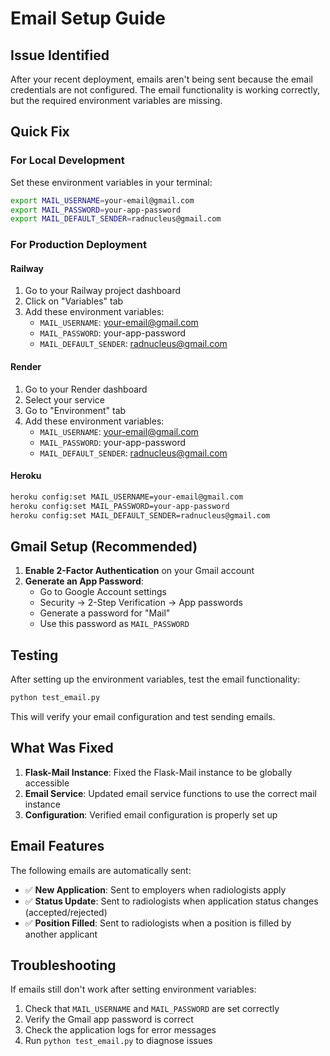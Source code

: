 # Email Setup Guide

## Issue Identified
After your recent deployment, emails aren't being sent because the email credentials are not configured. The email functionality is working correctly, but the required environment variables are missing.

## Quick Fix

### For Local Development
Set these environment variables in your terminal:

```bash
export MAIL_USERNAME=your-email@gmail.com
export MAIL_PASSWORD=your-app-password
export MAIL_DEFAULT_SENDER=radnucleus@gmail.com
```

### For Production Deployment

#### Railway
1. Go to your Railway project dashboard
2. Click on "Variables" tab
3. Add these environment variables:
   - `MAIL_USERNAME`: your-email@gmail.com
   - `MAIL_PASSWORD`: your-app-password
   - `MAIL_DEFAULT_SENDER`: radnucleus@gmail.com

#### Render
1. Go to your Render dashboard
2. Select your service
3. Go to "Environment" tab
4. Add these environment variables:
   - `MAIL_USERNAME`: your-email@gmail.com
   - `MAIL_PASSWORD`: your-app-password
   - `MAIL_DEFAULT_SENDER`: radnucleus@gmail.com

#### Heroku
```bash
heroku config:set MAIL_USERNAME=your-email@gmail.com
heroku config:set MAIL_PASSWORD=your-app-password
heroku config:set MAIL_DEFAULT_SENDER=radnucleus@gmail.com
```

## Gmail Setup (Recommended)

1. **Enable 2-Factor Authentication** on your Gmail account
2. **Generate an App Password**:
   - Go to Google Account settings
   - Security → 2-Step Verification → App passwords
   - Generate a password for "Mail"
   - Use this password as `MAIL_PASSWORD`

## Testing

After setting up the environment variables, test the email functionality:

```bash
python test_email.py
```

This will verify your email configuration and test sending emails.

## What Was Fixed

1. **Flask-Mail Instance**: Fixed the Flask-Mail instance to be globally accessible
2. **Email Service**: Updated email service functions to use the correct mail instance
3. **Configuration**: Verified email configuration is properly set up

## Email Features

The following emails are automatically sent:

- ✅ **New Application**: Sent to employers when radiologists apply
- ✅ **Status Update**: Sent to radiologists when application status changes (accepted/rejected)
- ✅ **Position Filled**: Sent to radiologists when a position is filled by another applicant

## Troubleshooting

If emails still don't work after setting environment variables:

1. Check that `MAIL_USERNAME` and `MAIL_PASSWORD` are set correctly
2. Verify the Gmail app password is correct
3. Check the application logs for error messages
4. Run `python test_email.py` to diagnose issues
